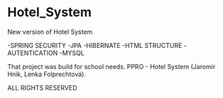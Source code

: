 # Hotel_System
New version of Hotel System

-SPRING SECURITY
-JPA
-HIBERNATE
-HTML STRUCTURE
-AUTENTICATION
-MYSQL

That project was build for school needs. 
PPRO - Hotel System (Jaromír Hnik, Lenka Folprechtová).

ALL RIGHTS RESERVED
